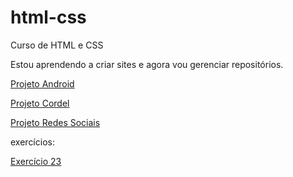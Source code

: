# html-css

Curso de HTML e CSS

Estou aprendendo a criar sites e agora vou gerenciar repositórios.

<a href="https://crisfrota-menezes.github.io/html-css/desafios/df010/index.html" target="_blank">Projeto Android</a>

<a href="https://crisfrota-menezes.github.io/html-css/desafios/df012/index.html" target="_blank">Projeto Cordel</a>

<a href="https://crisfrota-menezes.github.io/html-css/desafios/df013/index.html" target="_blank">Projeto Redes Sociais</a>

exercícios:

<a href="https://crisfrota-menezes.github.io/html-css/exercicios/ex023/mq002/index.html" target="_blank">Exercício 23</a>
